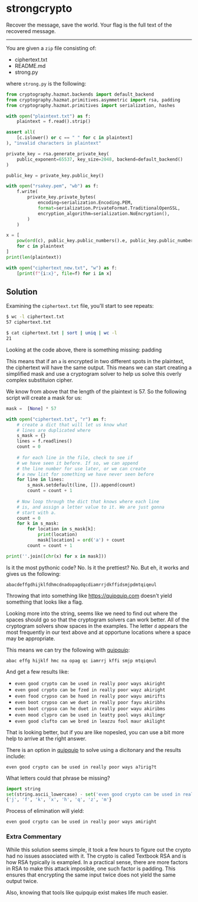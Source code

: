 # strongcrypto

Recover the message, save the world. Your flag is the full text of the recovered
message.

---

You are given a `zip` file consisting of:

- ciphertext.txt
- README.md
- strong.py

where `strong.py` is the following:

```python
from cryptography.hazmat.backends import default_backend
from cryptography.hazmat.primitives.asymmetric import rsa, padding
from cryptography.hazmat.primitives import serialization, hashes

with open("plaintext.txt") as f:
    plaintext = f.read().strip()

assert all(
    [c.islower() or c == " " for c in plaintext]
), "invalid characters in plaintext"

private_key = rsa.generate_private_key(
    public_exponent=65537, key_size=2048, backend=default_backend()
)

public_key = private_key.public_key()

with open("rsakey.pem", "wb") as f:
    f.write(
        private_key.private_bytes(
            encoding=serialization.Encoding.PEM,
            format=serialization.PrivateFormat.TraditionalOpenSSL,
            encryption_algorithm=serialization.NoEncryption(),
        )
    )

x = [
    pow(ord(c), public_key.public_numbers().e, public_key.public_numbers().n)
    for c in plaintext
]
print(len(plaintext))

with open("ciphertext_new.txt", "w") as f:
    [print(f"{i:x}", file=f) for i in x]
```

## Solution

Examining the `ciphertext.txt` file, you'll start to see repeats:

```bash
$ wc -l ciphertext.txt 
57 ciphertext.txt

$ cat ciphertext.txt | sort | uniq | wc -l
21
```

Looking at the code above, there is something missing: padding

This means that if an `a` is encrypted in two different spots in the plaintext,
the ciphertext will have the same output. This means we can start creating a
simplified mask and use a cryptogram solver to help us solve this overly complex
substituion cipher. 

We know from above that the length of the plaintext is 57. So the following
script will create a mask for us:

```python
mask =  [None] * 57 

with open("ciphertext.txt", "r") as f:
    # create a dict that will let us know what
    # lines are duplicated where
    s_mask = {}
    lines = f.readlines()
    count = 0
    
    # for each line in the file, check to see if
    # we have seen it before. If so, we can append 
    # the line number for use later, or we can create
    # a new list for something we have never seen before
    for line in lines:
        s_mask.setdefault(line, []).append(count)
        count = count + 1
    
    # Now loop through the dict that knows where each line
    # is, and assign a letter value to it. We are just gonna
    # start with a.
    count = 0
    for k in s_mask:
        for location in s_mask[k]:
            print(location)
            mask[location] = ord('a') + count
        count = count + 1

print(''.join([chr(x) for x in mask]))
```

Is it the most pythonic code? No. Is it the prettiest? No. But eh, it works and
gives us the following:

```
abacdeffgdhijklfdhmcdnadopagdqcdiamrrjdkffidsmjpdmtqiqeul
```

Throwing that into something like https://quipquip.com doesn't yield something
that looks like a flag. 

Looking more into the string, seems like we need to find out where the spaces
should go so that the cryptogram solvers can work better. All of the cryptogram solvers show spaces in the examples. The letter `d` appears
the most frequently in our text above and at opportune locations where a space
may be appropriate. 

This means we can try the following with [quipquip](https://quipquip.com):

```
abac effg hijklf hmc na opag qc iamrrj kffi smjp mtqiqeul
```

And get a few results like:

- `even good crypto can be used in really poor ways akiright`
- `even good crypto can be fzed in really poor wayz akiright`
- `even food crypso can be hued in really poor wayu amirifts`
- `even boot crypso can we duet in really poor fayu akiribhs`
- `even boot crypso can he duet in really poor wayu akiribms`
- `even mood clypro can be used in leatty pool ways akilimgr`
- `even good clufto can we bred in leazzu fool maur akilight`

That is looking better, but if you are like nopesled, you can use a bit more help to arrive at the right answer. 

There is an option in [quipquip](https://quipquip.com) to solve using a dicitonary and the results include:

```
even good crypto can be used in really poor ways a?irig?t
```

What letters could that phrase be missing?

```python
import string
set(string.ascii_lowercase) - set('even good crypto can be used in really poor ways a?irig?t')
{'j', 'f', 'k', 'x', 'h', 'q', 'z', 'm'}
```

Process of elimination will yield:

```
even good crypto can be used in really poor ways amiright
```

### Extra Commentary

While this solution seems simple, it took a few hours to figure out the crypto
had no issues associated with it. The crypto is called Textbook RSA and is how
RSA typically is exampled. In a practical sense, there are more factors in RSA
to make this attack imposible, one such factor is padding. This ensures that
encrypting the same input twice does not yield the same output twice.

Also, knowing that tools like quipquip exist makes life much easier. 